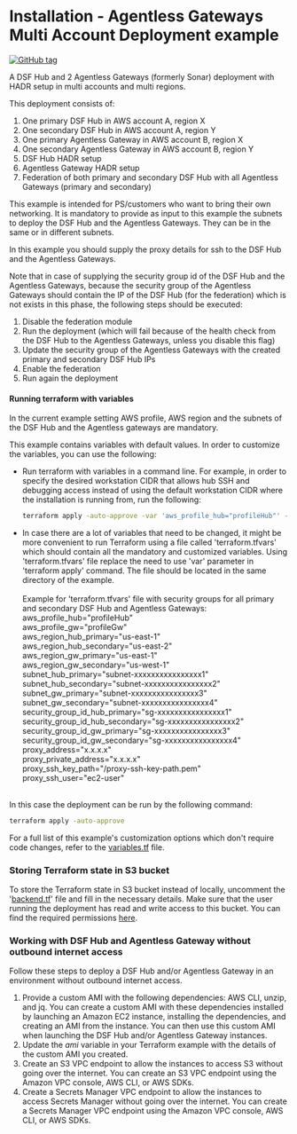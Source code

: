# Installation - Agentless Gateways Multi Account Deployment example
[![GitHub tag](https://img.shields.io/github/v/tag/imperva/dsfkit.svg)](https://github.com/imperva/dsfkit/tags)

A DSF Hub and 2 Agentless Gateways (formerly Sonar) deployment with HADR setup in multi accounts and multi regions.

This deployment consists of:

1. One primary DSF Hub in AWS account A, region X
2. One secondary DSF Hub in AWS account A, region Y
3. One primary Agentless Gateway in AWS account B, region X
4. One secondary Agentless Gateway in AWS account B, region Y
5. DSF Hub HADR setup
6. Agentless Gateway HADR setup
7. Federation of both primary and secondary DSF Hub with all Agentless Gateways (primary and secondary)

This example is intended for PS/customers who want to bring their own networking.
It is mandatory to provide as input to this example the subnets to deploy the DSF Hub and the Agentless Gateways.
They can be in the same or in different subnets.<br/>

In this example you should supply the proxy details for ssh to the DSF Hub and the Agentless Gateways.<br/>

Note that in case of supplying the security group id of the DSF Hub and the Agentless Gateways, because the security group of the Agentless Gateways should contain the IP of the DSF Hub (for the federation) which is not exists in this phase, the following steps should be executed:
1. Disable the federation module
2. Run the deployment (which will fail because of the health check from the DSF Hub to the Agentless Gateways, unless you disable this flag)
3. Update the security group of the Agentless Gateways with the created primary and secondary DSF Hub IPs
4. Enable the federation
5. Run again the deployment


#### Running terraform with variables
In the current example setting AWS profile, AWS region and the subnets of the DSF Hub and the Agentless gateways are mandatory.<br/>

This example contains variables with default values. In order to customize the variables, you can use the following:
* Run terraform with variables in a command line. For example, in order to specify the desired workstation CIDR that allows hub SSH and debugging access instead of using the default workstation CIDR where the installation is running from, run the following:<br/>
  ```bash
  terraform apply -auto-approve -var 'aws_profile_hub="profileHub"' -var 'aws_profile_gw="profileGw"' -var 'aws_region_hub_primary="us-east-1"' -var 'aws_region_hub_secondary="us-east-2"' -var 'aws_region_gw_primary="us-east-1"' -var 'aws_region_gw_secondary="us-west-1"' -var 'subnet_hub_primary="subnet-xxxxxxxxxxxxxxxx1"' -var 'subnet_hub_secondary="subnet-xxxxxxxxxxxxxxxx2"' -var 'subnet_gw_primary="subnet-xxxxxxxxxxxxxxxx3"' -var 'subnet_gw_secondary="subnet-xxxxxxxxxxxxxxxx4"' -var 'workstation_cidr=["10.0.0.0/24"]' -var 'proxy_address="x.x.x.x"' -var 'proxy_private_address="x.x.x.x"' -var 'proxy_ssh_key_path="/proxy-ssh-key-path.pem"' -var 'proxy_ssh_user="ec2-user"'
   ```
* In case there are a lot of variables that need to be changed, it might be more convenient to run Terraform using a file called 'terraform.tfvars' which should contain all the mandatory and customized variables. Using 'terraform.tfvars' file replace the need to use 'var' parameter in 'terraform apply' command. The file should be located in the same directory of the example.<br/><br/>
  Example for 'terraform.tfvars' file with security groups for all primary and secondary DSF Hub and Agentless Gateways:<br/>
  aws_profile_hub="profileHub"<br/>
  aws_profile_gw="profileGw"<br/>
  aws_region_hub_primary="us-east-1"<br/>
  aws_region_hub_secondary="us-east-2"<br/>
  aws_region_gw_primary="us-east-1"<br/>
  aws_region_gw_secondary="us-west-1"<br/>
  subnet_hub_primary="subnet-xxxxxxxxxxxxxxxx1"<br/>
  subnet_hub_secondary="subnet-xxxxxxxxxxxxxxxx2"<br/>
  subnet_gw_primary="subnet-xxxxxxxxxxxxxxxx3"<br/>
  subnet_gw_secondary="subnet-xxxxxxxxxxxxxxxx4"<br/>
  security_group_id_hub_primary="sg-xxxxxxxxxxxxxxxx1"<br/>
  security_group_id_hub_secondary="sg-xxxxxxxxxxxxxxxx2"<br/>
  security_group_id_gw_primary="sg-xxxxxxxxxxxxxxxx3"<br/>
  security_group_id_gw_secondary="sg-xxxxxxxxxxxxxxxx4"<br/>
  proxy_address="x.x.x.x"<br/>
  proxy_private_address="x.x.x.x"<br/>
  proxy_ssh_key_path="/proxy-ssh-key-path.pem"<br/>
  proxy_ssh_user="ec2-user"<br/><br/>


In this case the deployment can be run by the following command:
  ```bash
  terraform apply -auto-approve
   ```
For a full list of this example's customization options which don't require code changes, refer to the [variables.tf](./variables.tf) file.

### Storing Terraform state in S3 bucket
To store the Terraform state in S3 bucket instead of locally, uncomment the '[backend.tf](./backend.tf)' file and fill in the necessary details.
Make sure that the user running the deployment has read and write access to this bucket. You can find the required permissions [here](https://developer.hashicorp.com/terraform/language/settings/backends/s3#s3-bucket-permissions).

### Working with DSF Hub and Agentless Gateway without outbound internet access
Follow these steps to deploy a DSF Hub and/or Agentless Gateway in an environment without outbound internet access.
1. Provide a custom AMI with the following dependencies: AWS CLI, unzip, and jq.
   You can create a custom AMI with these dependencies installed by launching an Amazon EC2 instance, installing the dependencies, and creating an AMI from the instance.
   You can then use this custom AMI when launching the DSF Hub and/or Agentless Gateway instances.
2. Update the _ami_ variable in your Terraform example with the details of the custom AMI you created.
3. Create an S3 VPC endpoint to allow the instances to access S3 without going over the internet. You can create an S3 VPC endpoint using the Amazon VPC console, AWS CLI, or AWS SDKs.
4. Create a Secrets Manager VPC endpoint to allow the instances to access Secrets Manager without going over the internet. You can create a Secrets Manager VPC endpoint using the Amazon VPC console, AWS CLI, or AWS SDKs.
